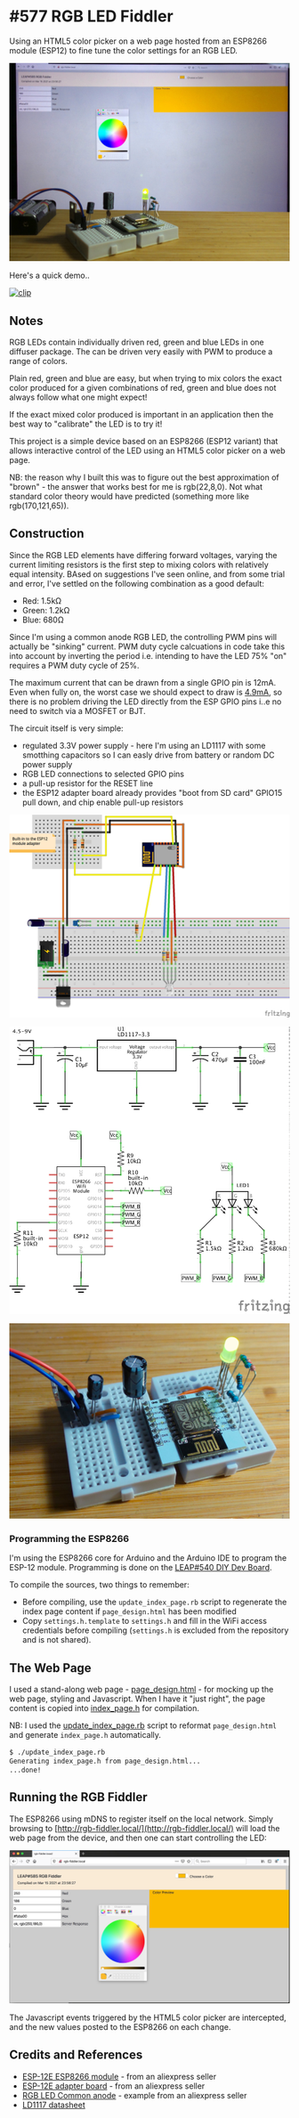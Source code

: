 # #577 RGB LED Fiddler

Using an HTML5 color picker on a web page hosted from an ESP8266 module (ESP12) to fine tune the color settings for an RGB LED.

![Build](./assets/RgbLedFiddler_build.jpg?raw=true)

Here's a quick demo..

[![clip](https://img.youtube.com/vi/m-5TxikA3sQ/0.jpg)](https://www.youtube.com/watch?v=m-5TxikA3sQ)

## Notes

RGB LEDs contain individually driven red, green and blue LEDs in one diffuser package.
The can be driven very easily with PWM to produce a range of colors.

Plain red, green and blue are easy, but when trying to mix colors the exact color produced for a given combinations of red, green and blue
does not always follow what one might expect!

If the exact mixed color produced is important in an application
then the best way to "calibrate" the LED is to try it!

This project is a simple device based on an ESP8266 (ESP12 variant) that allows interactive control of the LED
using an HTML5 color picker on a web page.

NB: the reason why I built this was to figure out the best approximation of "brown" - the answer that works best for me is rgb(22,8,0). Not what standard color theory would have predicted (something more like rgb(170,121,65)).

## Construction

Since the RGB LED elements have differing forward voltages, varying the current limiting resistors is the first step to mixing colors with relatively equal intensity. BAsed on suggestions I've seen online, and from some trial and error, I've settled on the following combination as a good default:

* Red: 1.5kΩ
* Green: 1.2kΩ
* Blue: 680Ω

Since I'm using a common anode RGB LED, the controlling PWM pins will actually be "sinking" current. PWM duty cycle calcuations in code take this into account by inverting the period i.e. intending to have the LED 75% "on" requires a PWM duty cycle of 25%.

The maximum current that can be drawn from a single GPIO pin is 12mA. Even when fully on, the worst case we should expect to draw is [4.9mA](https://www.wolframalpha.com/input/?i=3.3V%2F680%CE%A9), so there is no problem driving the LED directly from the ESP GPIO pins i..e no need to switch via a MOSFET or BJT.

The circuit itself is very simple:

* regulated 3.3V power supply - here I'm using an LD1117 with some smotthing capacitors so I can easly drive from battery or random DC power supply
* RGB LED connections to selected GPIO pins
* a pull-up resistor for the RESET line
* the ESP12 adapter board already provides "boot from SD card" GPIO15 pull down, and chip enable pull-up resistors

![Breadboard](./assets/RgbLedFiddler_bb.jpg?raw=true)

![Schematic](./assets/RgbLedFiddler_schematic.jpg?raw=true)

![Breadboard Build](./assets/RgbLedFiddler_bb_build.jpg?raw=true)

### Programming the ESP8266

I'm using the ESP8266 core for Arduino and the Arduino IDE to program the ESP-12 module.
Programming is done on the [LEAP#540 DIY Dev Board](../ESP12/DIYDevBoard).

To compile the sources, two things to remember:

* Before compiling, use the `update_index_page.rb` script to regenerate the index page content if `page_design.html` has been modified
* Copy `settings.h.template` to `settings.h` and fill in the WiFi access credentials before compiling (`settings.h` is excluded from the repository and is not shared).

## The Web Page

I used a stand-along web page - [page_design.html](./page_design.html) - for mocking up the web page, styling and Javascript.
When I have it "just right", the page content is copied into [index_page.h](./index_page.h) for compilation.

NB: I used the [update_index_page.rb](./update_index_page.rb) script to reformat `page_design.html` and generate `index_page.h` automatically.

```
$ ./update_index_page.rb
Generating index_page.h from page_design.html...
...done!
```

## Running the RGB Fiddler

The ESP8266 using mDNS to register itself on the local network. Simply browsing to [http://rgb-fiddler.local/](http://rgb-fiddler.local/)
will load the web page from the device, and then one can start controlling the LED:

![demo](./assets/demo.jpg?raw=true)

The Javascript events triggered by the HTML5 color picker are intercepted, and the new values posted to the ESP8266 on each change.

## Credits and References

* [ESP-12E ESP8266 module](https://www.aliexpress.com/item/32339917567.html) - from an aliexpress seller
* [ESP-12E adapter board](https://www.aliexpress.com/item/32649040259.html) - from an aliexpress seller
* [RGB LED Common anode](https://www.aliexpress.com/item/1895398667.html) - example from an aliexpress seller
* [LD1117 datasheet](http://pdf1.alldatasheet.com/datasheet-pdf/view/173710/UTC/LD1117AL-15-TA3-A-R.html)
